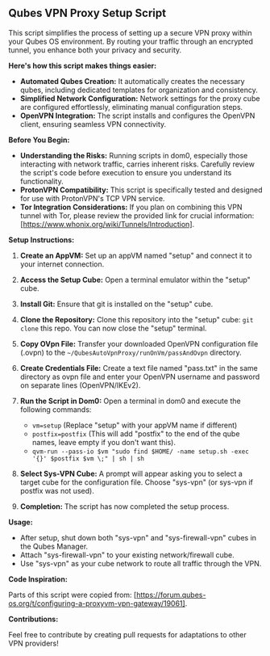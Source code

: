 ## Qubes VPN Proxy Setup Script

This script simplifies the process of setting up a secure VPN proxy within 
your Qubes OS environment. By routing your traffic through an encrypted 
tunnel, you enhance both your privacy and security. 

**Here's how this script makes things easier:**

* **Automated Qubes Creation:** It automatically creates the necessary 
qubes, including dedicated templates for organization and consistency.
* **Simplified Network Configuration:**  Network settings for the proxy 
cube are configured effortlessly, eliminating manual configuration steps.
* **OpenVPN Integration:**  The script installs and configures the OpenVPN 
client, ensuring seamless VPN connectivity.

**Before You Begin:**

* **Understanding the Risks:** Running scripts in dom0, especially those 
interacting with network traffic, carries inherent risks. Carefully review 
the script's code before execution to ensure you understand its 
functionality.
* **ProtonVPN Compatibility:** This script is specifically tested and 
designed for use with ProtonVPN's TCP VPN service. 
* **Tor Integration Considerations:** If you plan on combining this VPN 
tunnel with Tor, please review the provided link for crucial information: 
[https://www.whonix.org/wiki/Tunnels/Introduction].

**Setup Instructions:**

1. **Create an AppVM:**  Set up an appVM named "setup" and connect it to 
your internet connection.
2. **Access the Setup Cube:** Open a terminal emulator within the "setup" 
cube.
3. **Install Git:** Ensure that git is installed on the "setup" cube.
4. **Clone the Repository:** Clone this repository into the "setup" cube: 
`git clone` this repo. You can now close the "setup" terminal.
5. **Copy OVpn File:** Transfer your downloaded OpenVPN configuration file 
(.ovpn) to the `~/QubesAutoVpnProxy/runOnVm/passAndOvpn` 
directory. 
6. **Create Credentials File:** Create a text file named "pass.txt" in the 
same directory as ovpn file and enter your OpenVPN username and password on separate 
lines (OpenVPN/IKEv2).
7. **Run the Script in Dom0:**  Open a terminal in dom0 and execute the 
following commands:

   * `vm=setup` (Replace "setup" with your appVM name if different)
   * `postfix=postfix` (This will add "postfix" to the end of the qube 
names, leave empty if you don't want this).
   * `qvm-run --pass-io $vm "sudo find $HOME/ -name setup.sh -exec '{}' $postfix $vm \;" | sh | sh` 

8. **Select Sys-VPN Cube:** A prompt will appear asking you to select a 
target cube for the configuration file. Choose "sys-vpn<postfix>" (or 
sys-vpn if postfix was not used).

9. **Completion:** The script has now completed the setup process.

**Usage:**

* After setup, shut down both "sys-vpn" and "sys-firewall-vpn" cubes in 
the Qubes Manager.
* Attach "sys-firewall-vpn" to your existing network/firewall cube.
* Use "sys-vpn" as your cube network to route all traffic 
through the VPN.


**Code Inspiration:**

Parts of this script were copied from: [https://forum.qubes-os.org/t/configuring-a-proxyvm-vpn-gateway/19061].


**Contributions:**

Feel free to contribute by creating pull requests for adaptations to other 
VPN providers!
